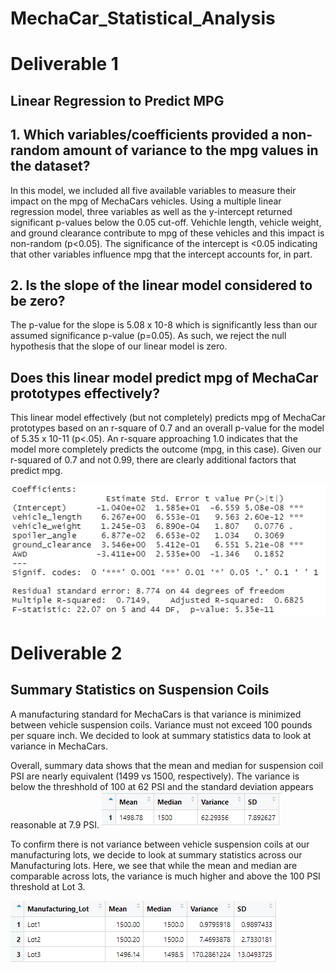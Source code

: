 # MechaCar_Statistical_Analysis

# Deliverable 1
## Linear Regression to Predict MPG

## 1. Which variables/coefficients provided a non-random amount of variance to the mpg values in the dataset?
In this model, we included all five available variables to measure their impact on the mpg of MechaCars vehicles. Using a multiple linear regression model, three variables as well as the y-intercept returned significant p-values below the 0.05 cut-off. Vehichle length, vehicle weight, and ground clearance contribute to mpg of these vehicles and this impact is non-random (p<0.05). The significance of the intercept is <0.05 indicating that other variables influence mpg that the intercept accounts for, in part. 

## 2. Is the slope of the linear model considered to be zero? 
The p-value for the slope is 5.08 x 10-8 which is significantly less than our assumed significance p-value (p=0.05). As such, we reject the null hypothesis that the slope of our linear model is zero. 

## Does this linear model predict mpg of MechaCar prototypes effectively?
This linear model effectively (but not completely) predicts mpg of MechaCar prototypes based on an r-square of 0.7 and an overall p-value for the model of 5.35 x 10-11 (p<.05). An r-square approaching 1.0 indicates that the model more completely predicts the outcome (mpg, in this case). Given our r-squared of 0.7 and not 0.99, there are clearly additional factors that predict mpg.

![image](linreg.png)

# Deliverable 2
## Summary Statistics on Suspension Coils
A manufacturing standard for MechaCars is that variance is minimized between vehicle suspension coils. Variance must not exceed 100 pounds per square inch. We decided to look at summary statistics data to look at variance in MechaCars.

Overall, summary data shows that the mean and median for suspension coil PSI are nearly equivalent (1499 vs 1500, respectively). The variance is below the threshhold of 100 at 62 PSI and the standard deviation appears reasonable at 7.9 PSI. 
![image](total_sum.png)

To confirm there is not variance between vehicle suspension coils at our manufacturing lots, we decide to look at summary statistics across our Manufacturing lots. Here, we see that while the mean and median are comparable across lots, the variance is much higher and above the 100 PSI threshold at Lot 3. 

![image](manulot.png)
